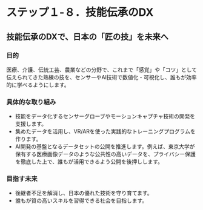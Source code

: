 # ステップ１-８．技能伝承のDX

## 技能伝承のDXで、日本の「匠の技」を未来へ

### 目的
医療、介護、伝統工芸、農業などの分野で、これまで「感覚」や「コツ」として伝えられてきた熟練の技を、センサーやAI技術で数値化・可視化し、誰もが効率的に学べるようにします。

### 具体的な取り組み
*   技能をデータ化するセンサーグローブやモーションキャプチャ技術の開発を支援します。
*   集めたデータを活用し、VR/ARを使った実践的なトレーニングプログラムを作ります。
*   AI開発の基盤となるデータセットの公開を推進します。例えば、東京大学が保有する医療画像データのような公共性の高いデータを、プライバシー保護を徹底した上で、誰もが活用できるよう公開を後押しします。

### 目指す未来
*   後継者不足を解消し、日本の優れた技術を守り育てます。
*   誰もが質の高いスキルを習得できる社会を目指します。